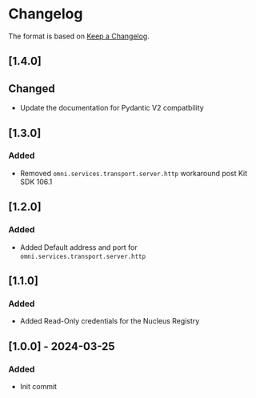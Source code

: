 # Changelog

The format is based on [Keep a Changelog](https://keepachangelog.com/en/1.0.0/).

## [1.4.0]
## Changed
- Update the documentation for Pydantic V2 compatbility

## [1.3.0]
### Added
- Removed `omni.services.transport.server.http` workaround post Kit SDK 106.1

## [1.2.0]
### Added
- Added Default address and port for `omni.services.transport.server.http`

## [1.1.0]
### Added
- Added Read-Only credentials for the Nucleus Registry

## [1.0.0] - 2024-03-25
### Added
- Init commit
